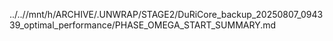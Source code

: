 ../..//mnt/h/ARCHIVE/.UNWRAP/STAGE2/DuRiCore_backup_20250807_094339_optimal_performance/PHASE_OMEGA_START_SUMMARY.md